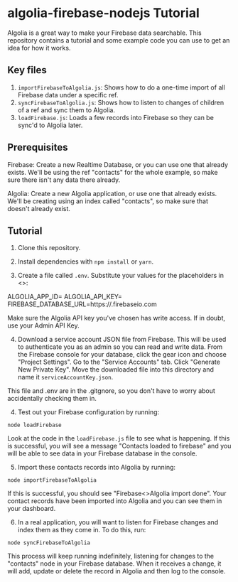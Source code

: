 # algolia-firebase-nodejs Tutorial

Algolia is a great way to make your Firebase data searchable. This repository contains a tutorial and some example code you can use to get an idea for how it works.

## Key files

1. `importFirebaseToAlgolia.js`: Shows how to do a one-time import of all Firebase data under a specific ref.
1. `syncFirebaseToAlgolia.js`: Shows how to listen to changes of children of a ref and sync them to Algolia.
1. `loadFirebase.js`: Loads a few records into Firebase so they can be sync'd to Algolia later.

## Prerequisites

Firebase: Create a new Realtime Database, or you can use one that already exists. We'll be using the ref "contacts" for the whole example, so make sure there isn't any data there already.

Algolia: Create a new Algolia application, or use one that already exists. We'll be creating using an index called "contacts", so make sure that doesn't already exist.

## Tutorial

1. Clone this repository.

2. Install dependencies with `npm install` or `yarn`.

3. Create a file called `.env`. Substitute your values for the placeholders in <>:

ALGOLIA_APP_ID=<algolia-app-id>
ALGOLIA_API_KEY=<algolia-api-key>
FIREBASE_DATABASE_URL=https://<my-firebase-database>.firebaseio.com

Make sure the Algolia API key you've chosen has write access. If in doubt, use your Admin API Key.

4. Download a service account JSON file from Firebase. This will be used to authenticate you as an admin so you can read and write data. From the Firebase console for your database, click the gear icon and choose "Project Settings". Go to the "Service Accounts" tab. Click "Generate New Private Key". Move the downloaded file into this directory and name it `serviceAccountKey.json`.

This file and .env are in the .gitgnore, so you don't have to worry about accidentally checking them in.

4. Test out your Firebase configuration by running:

```
node loadFirebase
```

Look at the code in the `loadFirebase.js` file to see what is happening. If this is successful, you will see a message "Contacts loaded to firebase" and you will be able to see data in your Firebase database in the console.

5. Import these contacts records into Algolia by running:

```
node importFirebaseToAlgolia
```

If this is successful, you should see "Firebase<>Algolia import done". Your contact records have been imported into Algolia and you can see them in your dashboard.

6. In a real application, you will want to listen for Firebase changes and index them as they come in. To do this, run:

```
node syncFirebaseToAlgolia
```

This process will keep running indefinitely, listening for changes to the "contacts" node in your Firebase database. When it receives a change, it will add, update or delete the record in Algolia and then log to the console.
